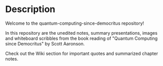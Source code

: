 # Description

Welcome to the quantum-computing-since-democritus repository!

In this repository are the unedited notes, summary presentations, images and whiteboard scribbles from the book reading of "Quantum Computing since Democritus" by Scott Aaronson. 

Check out the Wiki section for important quotes and summarized chapter notes. 
